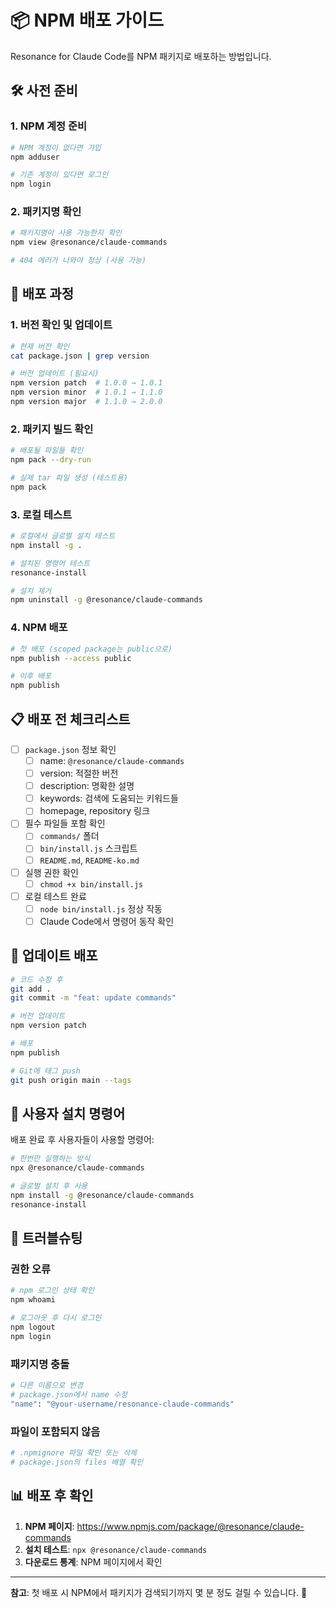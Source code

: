 # 📦 NPM 배포 가이드

Resonance for Claude Code를 NPM 패키지로 배포하는 방법입니다.

## 🛠️ 사전 준비

### 1. NPM 계정 준비
```bash
# NPM 계정이 없다면 가입
npm adduser

# 기존 계정이 있다면 로그인
npm login
```

### 2. 패키지명 확인
```bash
# 패키지명이 사용 가능한지 확인
npm view @resonance/claude-commands

# 404 에러가 나와야 정상 (사용 가능)
```

## 🚀 배포 과정

### 1. 버전 확인 및 업데이트
```bash
# 현재 버전 확인
cat package.json | grep version

# 버전 업데이트 (필요시)
npm version patch  # 1.0.0 → 1.0.1
npm version minor  # 1.0.1 → 1.1.0
npm version major  # 1.1.0 → 2.0.0
```

### 2. 패키지 빌드 확인
```bash
# 배포될 파일들 확인
npm pack --dry-run

# 실제 tar 파일 생성 (테스트용)
npm pack
```

### 3. 로컬 테스트
```bash
# 로컬에서 글로벌 설치 테스트
npm install -g .

# 설치된 명령어 테스트
resonance-install

# 설치 제거
npm uninstall -g @resonance/claude-commands
```

### 4. NPM 배포
```bash
# 첫 배포 (scoped package는 public으로)
npm publish --access public

# 이후 배포
npm publish
```

## 📋 배포 전 체크리스트

- [ ] `package.json` 정보 확인
  - [ ] name: `@resonance/claude-commands`
  - [ ] version: 적절한 버전
  - [ ] description: 명확한 설명
  - [ ] keywords: 검색에 도움되는 키워드들
  - [ ] homepage, repository 링크
  
- [ ] 필수 파일들 포함 확인
  - [ ] `commands/` 폴더
  - [ ] `bin/install.js` 스크립트
  - [ ] `README.md`, `README-ko.md`
  
- [ ] 실행 권한 확인
  - [ ] `chmod +x bin/install.js`
  
- [ ] 로컬 테스트 완료
  - [ ] `node bin/install.js` 정상 작동
  - [ ] Claude Code에서 명령어 동작 확인

## 🔄 업데이트 배포

```bash
# 코드 수정 후
git add .
git commit -m "feat: update commands"

# 버전 업데이트
npm version patch

# 배포
npm publish

# Git에 태그 push
git push origin main --tags
```

## 🎯 사용자 설치 명령어

배포 완료 후 사용자들이 사용할 명령어:

```bash
# 한번만 실행하는 방식
npx @resonance/claude-commands

# 글로벌 설치 후 사용
npm install -g @resonance/claude-commands
resonance-install
```

## 🐛 트러블슈팅

### 권한 오류
```bash
# npm 로그인 상태 확인
npm whoami

# 로그아웃 후 다시 로그인
npm logout
npm login
```

### 패키지명 충돌
```bash
# 다른 이름으로 변경
# package.json에서 name 수정
"name": "@your-username/resonance-claude-commands"
```

### 파일이 포함되지 않음
```bash
# .npmignore 파일 확인 또는 삭제
# package.json의 files 배열 확인
```

## 📊 배포 후 확인

1. **NPM 페이지**: https://www.npmjs.com/package/@resonance/claude-commands
2. **설치 테스트**: `npx @resonance/claude-commands`
3. **다운로드 통계**: NPM 페이지에서 확인

---

**참고**: 첫 배포 시 NPM에서 패키지가 검색되기까지 몇 분 정도 걸릴 수 있습니다. 🚀